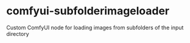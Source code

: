 # comfyui-subfolderimageloader
Custom ComfyUI node for loading images from subfolders of the input directory
